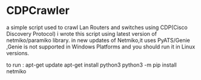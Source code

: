 # CDPCrawler
a simple script used to crawl Lan Routers and switches using CDP(Cisco Discovery Protocol)
i wrote this script using latest version of netmiko/paramiko library.
in new updates of Netmiko,it uses PyATS/Genie ,Genie is not supported in Windows Platforms and you should run it in Linux versions.

to run :
apt-get update
apt-get install python3
python3 -m pip install netmiko
